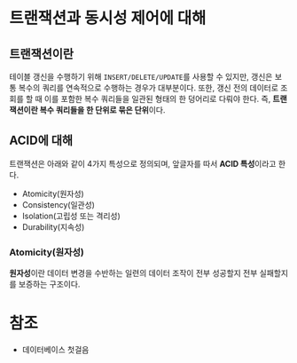 # 트랜잭션과 동시성 제어에 대해

## 트랜잭션이란

테이블 갱신을 수행하기 위해 `INSERT/DELETE/UPDATE`를 사용할 수 있지만, 갱신은 보통 복수의 쿼리를 연속적으로 수행하는 경우가 대부분이다. 
또한, 갱신 전의 데이터로 조회를 할 때 이를 포함한 복수 쿼리들을 일관된 형태의 한 덩어리로 다뤄야 한다. 
즉, **트랜잭션이란 복수 쿼리들을 한 단위로 묶은 단위**이다.      

## ACID에 대해 
트랜잭션은 아래와 같이 4가지 특성으로 정의되며, 앞글자를 따서 **ACID 특성**이라고 한다.

- Atomicity(원자성)
- Consistency(일관성)
- Isolation(고립성 또는 격리성)
- Durability(지속성)

### Atomicity(원자성)
**원자성**이란 데이터 변경을 수반하는 일련의 데이터 조작이 전부 성공할지 전부 실패할지를 보증하는 구조이다.


# 참조
- 데이터베이스 첫걸음